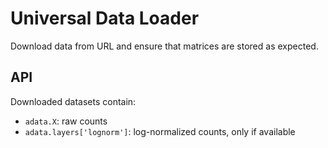 # Universal Data Loader

Download data from URL and ensure that matrices are stored as expected.

## API
Downloaded datasets contain:

* `adata.X`: raw counts
* `adata.layers['lognorm']`: log-normalized counts, only if available
